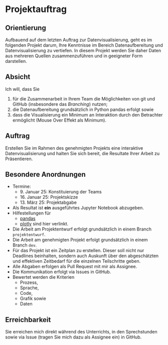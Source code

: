 # Projektauftrag

## Orientierung

Aufbauend auf dem letzten Auftrag zur Datenvisualisierung, geht es im folgenden
Projekt darum, Ihre Kenntnisse im Bereich Datenaufbereitung und
Datenvisualisierung zu vertiefen. In diesem Projekt werden Sie daher Daten aus
mehreren Quellen zusammenzuführen und in geeigneter Form darstellen.

## Absicht

Ich will, dass Sie

1. für die Zusammenarbeit in Ihrem Team die Möglichkeiten von git und GitHub
   (insbesondere das *Branching*) nutzen;
2. die Datenaufbereitung grundsätzlich in Python pandas erfolgt sowie
3. dass die Visualisierung ein Minimum an Interaktion durch den Betrachter
   ermöglicht (Mouse Over Effekt als Minimum).

## Auftrag

Erstellen Sie im Rahmen des genehmigten Projekts eine interaktive
Datenvisualisierung und halten Sie sich bereit, die Resultate Ihrer Arbeit zu
Präsentieren.

## Besondere Anordnungen

* Termine:
  * 9\. Januar 25: Konstituierung der Teams
  * 16\. Januar 25: Projektskizze
  * 13\. März 25: Projektabgabe
* Als Resultat ist **ein** ausgeführtes Jupyter Notebook abzugeben.
* Hilfestellungen für
  * [pandas](https://colab.research.google.com/github/jakevdp/PythonDataScienceHandbook/blob/master/notebooks/00.00-Preface.ipynb)
  * [plotly](https://plotly.com/python/plotly-fundamentals/) 
  sind hier verlinkt.
* Die Arbeit am Projektentwurf erfolgt grundsätzlich in einem Branch
  `projektentwurf`. 
* Die Arbeit am genehmigten Projekt erfolgt grundsätzlich in einem Branch `dev`.
* Für das Projekt ist ein Zeitplan zu erstellen. Dieser soll nicht nur Deadlines
  beinhalten, sondern auch Auskunft über den abgeschätzten und effektiven
  Zeitbedarf für die einzelnen Teilschritte geben.
* Alle Abgaben erfolgen als Pull Request mit mir als Assignee.
* Die Kommunikation erfolgt via Issues in GitHub.
* Bewertet werden die Kriterien
  * Prozess,
  * Sprache,
  * Code,
  * Grafik sowie
  * Daten

## Erreichbarkeit

Sie erreichen mich direkt während des Unterrichts, in den Sprechstunden sowie
via Issue (tragen Sie mich dazu als Assignee ein) in GitHub.